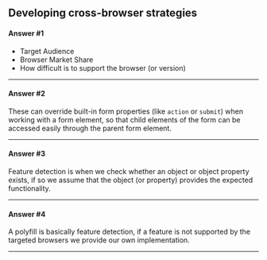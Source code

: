 ## Developing cross-browser strategies

#### Answer #1
- Target Audience
- Browser Market Share
- How difficult is to support the browser (or version)
***

#### Answer #2
These can override built-in form properties (like `action` or `submit`) when working with a form element, so that child elements of the form can be accessed easily through the parent form element.
***

#### Answer #3
Feature detection is when we check whether an object or object property exists, if so we assume that the object (or property) provides the expected functionality.
***

#### Answer #4
A polyfill is basically feature detection, if a feature is not supported by the targeted browsers we provide our own implementation.
***




